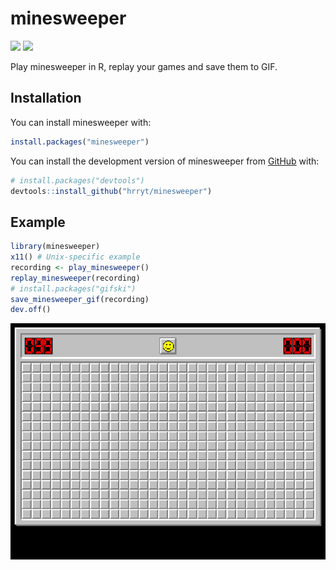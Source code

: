 # minesweeper

<!-- badges: start -->
![](https://cranlogs.r-pkg.org/badges/grand-total/minesweeper)
![](https://cranlogs.r-pkg.org/badges/last-month/minesweeper)
<!-- badges: end -->

Play minesweeper in R, replay your games and save them to GIF.

## Installation

You can install minesweeper with:

``` r
install.packages("minesweeper")
```

You can install the development version of minesweeper from
[GitHub](https://github.com/) with:

``` r
# install.packages("devtools")
devtools::install_github("hrryt/minesweeper")
```

## Example

``` r
library(minesweeper)
x11() # Unix-specific example
recording <- play_minesweeper()
replay_minesweeper(recording)
# install.packages("gifski")
save_minesweeper_gif(recording)
dev.off()
```

<img src="man/figures/README-minesweeper.gif" />

